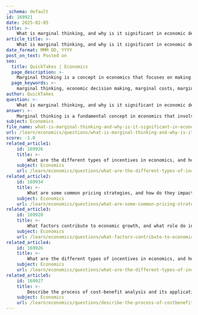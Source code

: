 ```yaml
---
_schema: default
id: 169921
date: 2025-02-05
title: >-
    What is marginal thinking, and why is it significant in economic decision making?
article_title: >-
    What is marginal thinking, and why is it significant in economic decision making?
date_format: MMM DD, YYYY
post_on_text: Posted on
seo:
  title: QuickTakes | Economics
  page_description: >-
    Marginal thinking is a concept in economics that focuses on making decisions based on the additional benefits and costs associated with small changes, essential for optimizing resource allocation and improving economic outcomes.
  page_keywords: >-
    marginal thinking, economic decision making, marginal costs, marginal benefits, resource allocation, opportunity cost, incremental changes, decision-making, efficiency, incentives
author: QuickTakes
question: >-
    What is marginal thinking, and why is it significant in economic decision making?
answer: >-
    Marginal thinking is a fundamental concept in economics that involves making decisions based on the additional or incremental benefits and costs associated with a particular choice. It emphasizes evaluating the impact of small changes rather than considering total costs or total benefits. This approach is crucial for effective economic decision-making because it allows individuals and businesses to optimize their resources and maximize their outcomes.\n\n### Significance of Marginal Thinking in Economic Decision-Making\n\n1. **Focus on Incremental Changes**: Marginal thinking encourages decision-makers to consider how a small change in their actions (such as hiring one more worker or producing one more unit of a product) will affect their overall costs and benefits. This focus on incremental changes helps in identifying the most efficient allocation of resources.\n\n2. **Marginal Costs and Benefits**: In economic terms, marginal cost refers to the additional cost incurred from producing one more unit of a good or service, while marginal benefit refers to the additional benefit gained from consuming one more unit. Decision-making at the margin involves comparing these two concepts:\n   - If the marginal benefit exceeds the marginal cost, it is beneficial to proceed with the action.\n   - Conversely, if the marginal cost exceeds the marginal benefit, it is advisable to refrain from that action.\n\n   This principle is often summarized in the equation:\n   $$\n   \text{Marginal Cost} = \frac{\Delta \text{Total Cost}}{\Delta \text{Quantity}}\n   $$\n   $$\n   \text{Marginal Benefit} = \frac{\Delta \text{Total Benefit}}{\Delta \text{Quantity}}\n   $$\n\n3. **Efficiency in Resource Allocation**: By applying marginal thinking, businesses can achieve greater efficiency. For example, when hiring employees, a firm should consider the additional output generated by each new hire relative to the cost of hiring them. This ensures that resources are not wasted on hiring too many workers who do not contribute significantly to productivity.\n\n4. **Opportunity Cost Consideration**: Marginal thinking also incorporates the concept of opportunity cost, which is the value of the next best alternative foregone when making a decision. By evaluating the marginal benefits of different choices, individuals can make more informed decisions that align with their goals and values.\n\n5. **Incentives and Behavior**: Understanding marginal thinking helps in analyzing how incentives influence behavior. For instance, if the marginal benefit of working extra hours outweighs the marginal cost (such as lost leisure time), individuals are more likely to choose to work more. This insight is valuable for policymakers and businesses aiming to design effective incentive structures.\n\nIn summary, marginal thinking is significant in economic decision-making because it provides a framework for evaluating the consequences of small changes, leading to more efficient resource allocation, better understanding of opportunity costs, and improved decision-making based on incentives. By focusing on marginal costs and benefits, individuals and organizations can optimize their choices and enhance their overall economic outcomes.
subject: Economics
file_name: what-is-marginal-thinking-and-why-is-it-significant-in-economic-decision-making.md
url: /learn/economics/questions/what-is-marginal-thinking-and-why-is-it-significant-in-economic-decision-making
score: -1.0
related_article1:
    id: 169926
    title: >-
        What are the different types of incentives in economics, and how do they affect consumer behavior?
    subject: Economics
    url: /learn/economics/questions/what-are-the-different-types-of-incentives-in-economics-and-how-do-they-affect-consumer-behavior
related_article2:
    id: 169934
    title: >-
        What are some common pricing strategies, and how do they impact sales and revenue?
    subject: Economics
    url: /learn/economics/questions/what-are-some-common-pricing-strategies-and-how-do-they-impact-sales-and-revenue
related_article3:
    id: 169928
    title: >-
        What factors contribute to economic growth, and what role do innovation and technology play?
    subject: Economics
    url: /learn/economics/questions/what-factors-contribute-to-economic-growth-and-what-role-do-innovation-and-technology-play
related_article4:
    id: 169926
    title: >-
        What are the different types of incentives in economics, and how do they affect consumer behavior?
    subject: Economics
    url: /learn/economics/questions/what-are-the-different-types-of-incentives-in-economics-and-how-do-they-affect-consumer-behavior
related_article5:
    id: 169927
    title: >-
        Describe the process of cost-benefit analysis and its application in policy making.
    subject: Economics
    url: /learn/economics/questions/describe-the-process-of-costbenefit-analysis-and-its-application-in-policy-making
---
```


&nbsp;